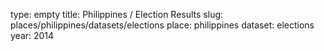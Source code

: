 type: empty
title: Philippines / Election Results
slug: places/philippines/datasets/elections
place: philippines
dataset: elections
year: 2014
